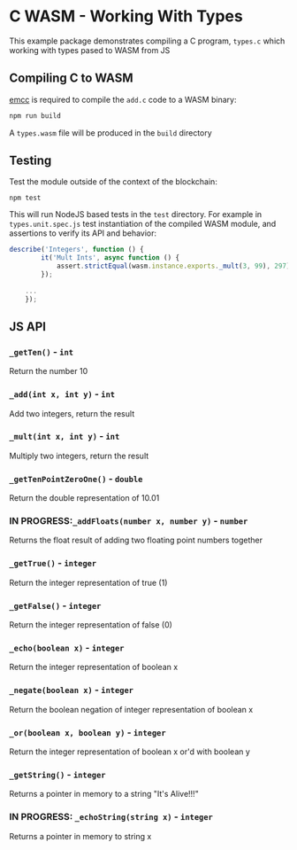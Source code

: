 # C WASM - Working With Types

This example package demonstrates compiling a C program, `types.c` which working with types pased to WASM from JS



## Compiling C to WASM

[emcc](https://emscripten.org/docs/tools_reference/emcc.html) is required to compile the `add.c` code to a WASM binary:

```bash
npm run build
```

A `types.wasm` file will be produced in the `build` directory



## Testing

Test the module outside of the context of the blockchain:

```
npm test
```

This will run NodeJS based tests in the `test` directory. For example in `types.unit.spec.js` test instantiation of the compiled WASM module, and assertions to verify its API and behavior:

```javascript
describe('Integers', function () {
        it('Mult Ints', async function () {
            assert.strictEqual(wasm.instance.exports._mult(3, 99), 297); //Assert that the product of 3 and 99 is 297, checking strictly that the type return is equal to number
        });
    
    ...
    });
```



## JS API

### `_getTen()` - `int`

Return the number 10



### `_add(int x, int y)` - `int`

Add two integers, return the result



### `_mult(int x, int y)` - `int`

Multiply two integers, return the result



### `_getTenPointZeroOne()` - `double`

Return the double representation of 10.01



### IN PROGRESS:`_addFloats(number x, number y)` - `number`

Returns the float result of adding two floating point numbers together



### `_getTrue()` - `integer`

Return the integer representation of true (1)



### `_getFalse()` - `integer`

Return the integer representation of false (0)



### `_echo(boolean x)` - `integer`

Return the integer representation of boolean x



### `_negate(boolean x)` - `integer`

Return the boolean negation of integer representation of boolean x



### `_or(boolean x, boolean y)` - `integer`

Return the integer representation of boolean x or'd with boolean y



### `_getString()` - `integer`

Returns a pointer in memory to a string "It's Alive!!!"



### IN PROGRESS: `_echoString(string x)` - `integer`

Returns a pointer in memory to string x


